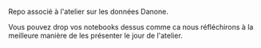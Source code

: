 Repo associé à l'atelier sur les données Danone. 

Vous pouvez drop vos notebooks dessus comme ca nous réfléchirons à la meilleure manière de les présenter le jour de l'atelier. 
